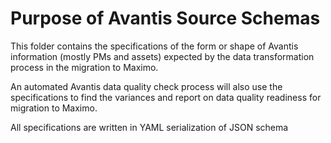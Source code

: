 # Purpose of Avantis Source Schemas

This folder contains the specifications of the form or shape of Avantis information (mostly PMs and assets) expected by the data transformation process in the migration to Maximo.

An automated Avantis data quality check process will also use the specifications to find the variances and report on data quality readiness for migration to Maximo.

All specifications are written in YAML serialization of JSON schema
